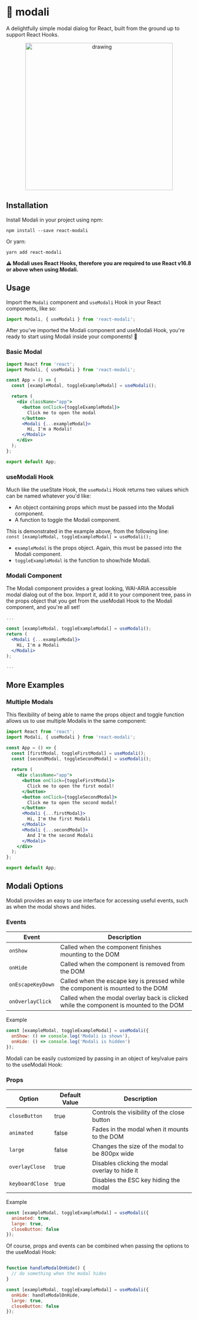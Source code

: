 # 🦞 modali
A delightfully simple modal dialog for React, built from the ground up to support React Hooks.

<p align="center">
  <img src="../assets/modali-logo.png" alt="drawing" width="400"/>
</p>


## Installation
Install Modali in your project using npm:

```
npm install --save react-modali
```
Or yarn:
```
yarn add react-modali
```

**⚠️ Modali uses React Hooks, therefore you are required to use React v16.8 or above when using Modali.**

## Usage

Import the `Modali` component and `useModali` Hook in your React components, like so:
```javascript
import Modali, { useModali } from 'react-modali';
```

After you've imported the Modali component and useModali Hook, you're ready to start using Modali inside your components! 🎉

### Basic Modal

```jsx
import React from 'react';
import Modali, { useModali } from 'react-modali';

const App = () => {
  const [exampleModal, toggleExampleModal] = useModali();

  return (
    <div className="app">
      <button onClick={toggleExampleModal}>
        Click me to open the modal
      </button>
      <Modali {...exampleModal}>
        Hi, I'm a Modali!
      </Modali>
    </div>
  );
};

export default App;

```

### useModali Hook

Much like the useState Hook, the `useModali` Hook returns two values which can be named whatever you'd like:

- An object containing props which must be passed into the Modali component.
- A function to toggle the Modali component.

This is demonstrated in the example above, from the following line:
<br />
`const [exampleModal, toggleExampleModal] = useModali();`
- `exampleModal` is the props object. Again, this must be passed into the Modali component.
- `toggleExampleModal` is the function to show/hide Modali.

### Modali Component

The Modali component provides a great looking, WAI-ARIA accessible modal dialog out of the box. Import it, add it to your component tree, pass in the props object that you get from the useModali Hook to the Modali component, and you're all set!

```jsx
...

const [exampleModal, toggleExampleModal] = useModali();
return (
  <Modali {...exampleModal}>
    Hi, I'm a Modali
  </Modali>
);

...

```

## More Examples

### Multiple Modals
This flexibility of being able to name the props object and toggle function allows us to use multiple Modalis in the same component:

```jsx
import React from 'react';
import Modali, { useModali } from 'react-modali';

const App = () => {
  const [firstModal, toggleFirstModal] = useModali();
  const [secondModal, toggleSecondModal] = useModali();
  
  return (
    <div className="app">
      <button onClick={toggleFirstModal}>
        Click me to open the first modal!
      </button>
      <button onClick={toggleSecondModal}>
        Click me to open the second modal!
      </button>
      <Modali {...firstModal}>
        Hi, I'm the first Modali
      </Modali>
      <Modali {...secondModal}>
        And I'm the second Modali
      </Modali>
    </div>
  );
};

export default App;

```

## Modali Options

Modali provides an easy to use interface for accessing useful events, such as when the modal shows and hides.

### Events

| Event | Description |
| --- | --- |
| `onShow` | Called when the component finishes mounting to the DOM |
| `onHide` | Called when the component is removed from the DOM |
| `onEscapeKeyDown` | Called when the escape key is pressed while the component is mounted to the DOM |
| `onOverlayClick` | Called when the modal overlay back is clicked while the component is mounted to the DOM |

Example

```javascript
const [exampleModal, toggleExampleModal] = useModali({
  onShow: () => console.log('Modali is shown'),
  onHide: () => console.log('Modali is hidden')
});

```

Modali can be easily customized by passing in an object of key/value pairs to the useModali Hook:

### Props

| Option | Default Value | Description |
| --- | --- | --- |
| `closeButton` | true | Controls the visibility of the close button |
| `animated` | false | Fades in the modal when it mounts to the DOM |
| `large` | false | Changes the size of the modal to be 800px wide |
| `overlayClose` | true | Disables clicking the modal overlay to hide it |
| `keyboardClose` | true | Disables the ESC key hiding the modal |

Example

```javascript
const [exampleModal, toggleExampleModal] = useModali({
  animated: true,
  large: true,
  closeButton: false
});

```

Of course, props and events can be combined when passing the options to the useModali Hook:

```javascript

function handleModalOnHide() {
  // do something when the modal hides
}

const [exampleModal, toggleExampleModal] = useModali({
  onHide: handleModalOnHide,
  large: true,
  closeButton: false
});

```
